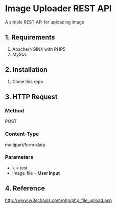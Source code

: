 # Image Uploader REST API
A simple REST API for uploading image

## 1. Requirements
1. Apache/NGINX with PHP5
2. MySQL

## 2. Installation
1. Clone this repo

## 3. HTTP Request
### Method
POST
### Content-Type
multipart/form-data
### Parameters
* k = test
* image_file = **User Input**

## 4. Reference
http://www.w3schools.com/php/php_file_upload.asp
